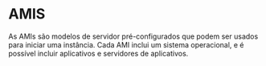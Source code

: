 # AMIS

<p>As AMIs são modelos de servidor pré-configurados que podem ser usados para iniciar uma instância. Cada AMI inclui um sistema operacional, e é possível incluir aplicativos e servidores de aplicativos.</p>